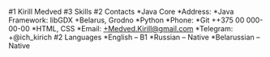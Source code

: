 #1 Kirill Medved                #3 Skills
#2 Contacts                         *Java Core
*Address:                           *Java Framework: libGDX
    +Belarus, Grodno                *Python
*Phone:                             *Git
    ++375 00 000-00-00              *HTML, CSS
*Email:
    +Medved.Kirill@gmail.com
*Telegram:
    +@ich_kirich
#2 Languages
*English – B1
*Russian – Native
*Belarussian – Native